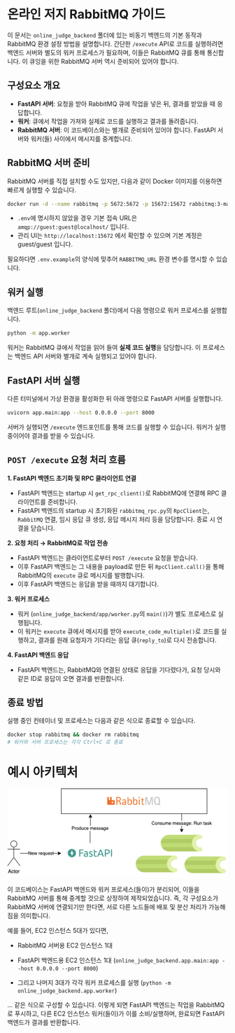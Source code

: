 # 온라인 저지 RabbitMQ 가이드

이 문서는 `online_judge_backend` 폴더에 있는 비동기 백엔드의 기본 동작과 RabbitMQ 환경 설정 방법을 설명합니다. 간단한 `/execute` API로 코드를 실행하려면 백엔드 서버와 별도의 워커 프로세스가 필요하며, 이들은 RabbitMQ 큐를 통해 통신합니다. 이 큐잉을 위한 RabbitMQ 서버 역시 준비되어 있어야 합니다.

## 구성요소 개요
- **FastAPI 서버**: 요청을 받아 RabbitMQ 큐에 작업을 넣은 뒤, 결과를 받았을 때 응답합니다.
- **워커**: 큐에서 작업을 가져와 실제로 코드를 실행하고 결과를 돌려줍니다.
- **RabbitMQ 서버**: 이 코드베이스와는 별개로 준비되어 있어야 합니다. FastAPI 서버와 워커(들) 사이에서 메시지를 중계합니다.

## RabbitMQ 서버 준비
RabbitMQ 서버를 직접 설치할 수도 있지만, 다음과 같이 Docker 이미지를 이용하면 빠르게 실행할 수 있습니다.

```bash
docker run -d --name rabbitmq -p 5672:5672 -p 15672:15672 rabbitmq:3-management
```

- `.env`에 명시하지 않았을 경우 기본 접속 URL은 `amqp://guest:guest@localhost/` 입니다.
- 관리 UI는 `http://localhost:15672` 에서 확인할 수 있으며 기본 계정은 guest/guest 입니다.

필요하다면 `.env.example`의 양식에 맞추어 `RABBITMQ_URL` 환경 변수를 명시할 수 있습니다.

## 워커 실행
백엔드 루트(`online_judge_backend` 폴더)에서 다음 명령으로 워커 프로세스를 실행합니다.

```bash
python -m app.worker
```

워커는 RabbitMQ 큐에서 작업을 읽어 들여 **실제 코드 실행**을 담당합니다. 이 프로세스는 백엔드 API 서버와 별개로 계속 실행되고 있어야 합니다.

## FastAPI 서버 실행
다른 터미널에서 가상 환경을 활성화한 뒤 아래 명령으로 FastAPI 서버를 실행합니다.

```bash
uvicorn app.main:app --host 0.0.0.0 --port 8000
```

서버가 실행되면 `/execute` 엔드포인트를 통해 코드를 실행할 수 있습니다. 워커가 실행 중이어야 결과를 받을 수 있습니다.

## `POST /execute` 요청 처리 흐름
**1. FastAPI 백엔드 초기화 및 RPC 클라이언트 연결**
- FastAPI 백엔드는 startup 시 `get_rpc_client()`로 RabbitMQ에 연결해 RPC 클라이언트를 준비합니다. 
- FastAPI 백엔드의 startup 시 초기화된 `rabbitmq_rpc.py`의 `RpcClient`는, `RabbitMQ` 연결, 임시 응답 큐 생성, 응답 메시지 처리 등을 담당합니다. 종료 시 연결을 닫습니다.

**2. 요청 처리 → RabbitMQ로 작업 전송**
- FastAPI 백엔드는 클라이언트로부터 `POST /execute` 요청을 받습니다.
- 이후 FastAPI 백엔드는 그 내용을 payload로 만든 뒤 `RpcClient.call()`을 통해 RabbitMQ의 `execute` 큐로 메시지를 발행합니다. 
- 이후 FastAPI 백엔드는 응답을 받을 때까지 대기합니다.

**3. 워커 프로세스**
- 워커 (`online_judge_backend/app/worker.py`의 `main()`)가 별도 프로세스로 실행됩니다. 
- 이 워커는 `execute` 큐에서 메시지를 받아 `execute_code_multiple()`로 코드를 실행하고, 결과를 원래 요청자가 기다리는 응답 큐(`reply_to`)로 다시 전송합니다.

**4. FastAPI 백엔드 응답**
- FastAPI 백엔드는, RabbitMQ와 연결된 상태로 응답을 기다렸다가, 요청 당시와 같은 ID로 응답이 오면 결과를 반환합니다.

## 종료 방법
실행 중인 컨테이너 및 프로세스는 다음과 같은 식으로 종료할 수 있습니다.
```bash
docker stop rabbitmq && docker rm rabbitmq
# 워커와 서버 프로세스는 각각 Ctrl+C 로 종료
```

# 예시 아키텍처
![alt text](image.png)

이 코드베이스는 FastAPI 백엔드와 워커 프로세스(들이)가 분리되어, 이들을 RabbitMQ 서버를 통해 중계할 것으로 상정하여 제작되었습니다. 즉, 각 구성요소가 RabbitMQ 서버에 연결되기만 한다면, 서로 다른 노드들에 배포 및 분산 처리가 가능해짐을 의미합니다.

예를 들어, EC2 인스턴스 5대가 있다면, 
- RabbitMQ 서버용 EC2 인스턴스 1대

- FastAPI 백엔드용 EC2 인스턴스 1대 (`online_judge_backend.app.main:app --host 0.0.0.0 --port 8000`)

- 그리고 나머지 3대가 각각 워커 프로세스를 실행 (`python -m online_judge_backend.app.worker`)

... 같은 식으로 구성할 수 있습니다. 이렇게 되면 FastAPI 백엔드는 작업을 RabbitMQ로 푸시하고, 다른 EC2 인스턴스 워커(들이)가 이를 소비/실행하며, 완료되면 FastAPI 백엔드가 결과를 반환합니다.

